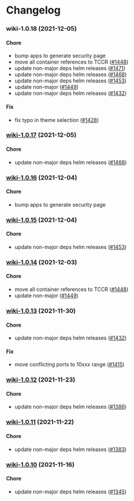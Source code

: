 # Changelog<br>


<a name="wiki-1.0.18"></a>
### wiki-1.0.18 (2021-12-05)

#### Chore

* bump apps to generate security page
* move all container references to TCCR ([#1448](https://github.com/truecharts/apps/issues/1448))
* update non-major deps helm releases ([#1471](https://github.com/truecharts/apps/issues/1471))
* update non-major deps helm releases ([#1468](https://github.com/truecharts/apps/issues/1468))
* update non-major deps helm releases ([#1453](https://github.com/truecharts/apps/issues/1453))
* update non-major ([#1449](https://github.com/truecharts/apps/issues/1449))
* update non-major deps helm releases ([#1432](https://github.com/truecharts/apps/issues/1432))

#### Fix

* fix typo in theme selection ([#1428](https://github.com/truecharts/apps/issues/1428))



<a name="wiki-1.0.17"></a>
### [wiki-1.0.17](https://github.com/truecharts/apps/compare/wiki-1.0.16...wiki-1.0.17) (2021-12-05)

#### Chore

* update non-major deps helm releases ([#1468](https://github.com/truecharts/apps/issues/1468))



<a name="wiki-1.0.16"></a>
### [wiki-1.0.16](https://github.com/truecharts/apps/compare/wiki-1.0.15...wiki-1.0.16) (2021-12-04)

#### Chore

* bump apps to generate security page



<a name="wiki-1.0.15"></a>
### [wiki-1.0.15](https://github.com/truecharts/apps/compare/wiki-1.0.14...wiki-1.0.15) (2021-12-04)

#### Chore

* update non-major deps helm releases ([#1453](https://github.com/truecharts/apps/issues/1453))



<a name="wiki-1.0.14"></a>
### [wiki-1.0.14](https://github.com/truecharts/apps/compare/wikijs-4.0.4...wiki-1.0.14) (2021-12-03)

#### Chore

* move all container references to TCCR ([#1448](https://github.com/truecharts/apps/issues/1448))
* update non-major ([#1449](https://github.com/truecharts/apps/issues/1449))



<a name="wiki-1.0.13"></a>
### [wiki-1.0.13](https://github.com/truecharts/apps/compare/wikijs-4.0.3...wiki-1.0.13) (2021-11-30)

#### Chore

* update non-major deps helm releases ([#1432](https://github.com/truecharts/apps/issues/1432))

#### Fix

* move conflicting ports to 10xxx range ([#1415](https://github.com/truecharts/apps/issues/1415))



<a name="wiki-1.0.12"></a>
### [wiki-1.0.12](https://github.com/truecharts/apps/compare/wiki-1.0.11...wiki-1.0.12) (2021-11-23)

#### Chore

* update non-major deps helm releases ([#1386](https://github.com/truecharts/apps/issues/1386))



<a name="wiki-1.0.11"></a>
### [wiki-1.0.11](https://github.com/truecharts/apps/compare/wiki-1.0.10...wiki-1.0.11) (2021-11-22)

#### Chore

* update non-major deps helm releases ([#1383](https://github.com/truecharts/apps/issues/1383))



<a name="wiki-1.0.10"></a>
### [wiki-1.0.10](https://github.com/truecharts/apps/compare/wikijs-4.0.0...wiki-1.0.10) (2021-11-16)

#### Chore

* update non-major deps helm releases ([#1345](https://github.com/truecharts/apps/issues/1345))



